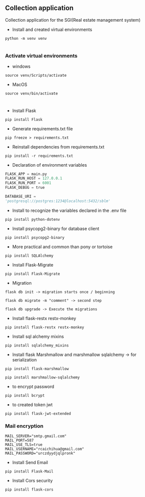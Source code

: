## Collection application

Collection application for the SGI(Real estate management system)

- Install and created virtual environments

```shell
python -m venv venv
```

#

### Activate virtual environments

- windows

```shell
source venv/Scripts/activate
```

- MacOS

```shell
source venv/bin/activate
```

#

- Install Flask

```shell
pip install Flask
```

- Generate requirements.txt file

```shell
pip freeze > requirements.txt
```

- Reinstall dependencies from requirements.txt

```shell
pip install -r requirements.txt
```

- Declaration of environment variables

```python
FLASK_APP = main.py
FLASK_RUN_HOST = 127.0.0.1
FLASK_RUN_PORT = 6001
FLASK_DEBUG = true

DATABASE_URI =
'postgresql://postgres:1234@localhost:5432/sblm'
```

- Install to recognize the variables declared in the .env file

```shell
pip install python-dotenv
```

- Install psycopg2-binary for database client

```shell
pip install psycopg2-binary
```

- More practical and common than pony or tortoise

```shell
pip install SQLAlchemy
```

- Install Flask-Migrate

```shell
pip install Flask-Migrate
```

- Migration

```properties
flask db init -> migration starts once / beginning
```

```properties
flask db migrate -m "comment" -> second step
```

```properties
flask db upgrade -> Execute the migrations
```

- Install flask-restx restx-monkey

```shell
pip install flask-restx restx-monkey
```

- Install sql alchemy mixins

```shell
pip install sqlalchemy_mixins
```

- Install flask Marshmallow and marshmallow sqlalchemy -> for serialization

```shell
pip install flask-marshmallow
```

```shell
pip install marshmallow-sqlalchemy
```

- to encrypt password

```shell
pip install bcrypt
```

- to created token jwt

```shell
pip install flask-jwt-extended
```

### Mail encryption

```properties
MAIL_SERVER="smtp.gmail.com"
MAIL_PORT=587
MAIL_USE_TLS=true
MAIL_USERNAME="rcaichihua@gmail.com"
MAIL_PASSWORD="urczdyydjqlpronk"
```

- Install Send Email

```shell
pip install Flask-Mail
```

- Install Cors security

```shell
pip install flask-cors
```
